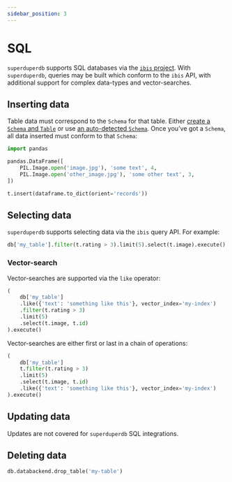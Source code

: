 ```yaml
---
sidebar_position: 3
---
```


# SQL

`superduperdb` supports SQL databases via the [`ibis` project](https://ibis-project.org/).
With `superduperdb`, queries may be built which conform to the `ibis` API, with additional 
support for complex data-types and vector-searches.

## Inserting data

Table data must correspond to the `Schema` for that table.
Either [create a `Schema` and `Table`](../execute_api/data_encodings_and_schemas.md#create-a-table-with-a-schema)
or use [an auto-detected `Schema`](../execute_api/auto_data_types.md). Once you've 
got a `Schema`, all data inserted must conform to that `Schema`:

```python
import pandas

pandas.DataFrame([
    PIL.Image.open('image.jpg'), 'some text', 4,
    PIL.Image.open('other_image.jpg'), 'some other text', 3,
])

t.insert(dataframe.to_dict(orient='records'))
```

## Selecting data

`superduperdb` supports selecting data via the `ibis` query API.
For example:

```python
db['my_table'].filter(t.rating > 3).limit(5).select(t.image).execute()
```

### Vector-search

Vector-searches are supported via the `like` operator:

```python
(
    db['my_table']
    .like({'text': 'something like this'}, vector_index='my-index')
    .filter(t.rating > 3)
    .limit(5)
    .select(t.image, t.id)
).execute()
```

Vector-searches are either first or last in a chain of operations:

```python
(
    db['my_table']
    t.filter(t.rating > 3)
    .limit(5)
    .select(t.image, t.id)
    .like({'text': 'something like this'}, vector_index='my-index')
).execute()
```

## Updating data

Updates are not covered for `superduperdb` SQL integrations.

## Deleting data

```python
db.databackend.drop_table('my-table')
```
